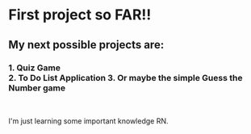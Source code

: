 <h1>
  First project so FAR!!
</h1>

<h2>
  My next possible projects are: 
</h2>

<h3>
  1. Quiz Game <br>
  2. To Do List Application
  3. Or maybe the simple Guess the Number game
</h3>

<br>
<p>
  I'm just learning some important knowledge RN. 
  
  
</p>

